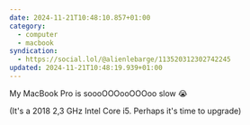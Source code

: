 ```yaml
---
date: 2024-11-21T10:48:10.857+01:00
category:
  - computer
  - macbook
syndication:
  - https://social.lol/@alienlebarge/113520312302742245
updated: 2024-11-21T10:48:19.939+01:00
---
```


My MacBook Pro is soooOOOooOOOoo slow 😭

(It's a 2018 2,3 GHz Intel Core i5. Perhaps it's time to upgrade)
